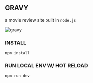 ## GRAVY

a movie review site built in `node.js`

![gravy](./assets/images/gravy.png)

### INSTALL

`npm install`

### RUN LOCAL ENV W/ HOT RELOAD

`npm run dev`